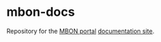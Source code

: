 # mbon-docs

Repository for the [MBON portal](https://mbon.ioos.us/) [documentation site](https://ioos.github.io/mbon-docs).

